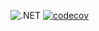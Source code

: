 ![.NET](https://github.com/DMak80/Actions/actions/workflows/dotnet.yml/badge.svg)
[![codecov](https://codecov.io/gh/DMak80/Actions/branch/HW10/graph/badge.svg?token=AJ1EHK3XZH)](https://codecov.io/gh/DMak80/Actions)
